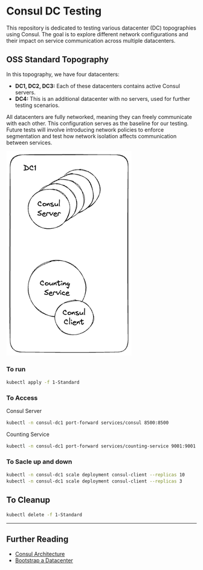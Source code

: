 # Consul DC Testing

This repository is dedicated to testing various datacenter (DC) topographies using Consul. The goal is to explore different network configurations and their impact on service communication across multiple datacenters.

## OSS Standard Topography

In this topography, we have four datacenters:

- **DC1, DC2, DC3:** Each of these datacenters contains active Consul servers.
- **DC4:** This is an additional datacenter with no servers, used for further testing scenarios.

All datacenters are fully networked, meaning they can freely communicate with each other. This configuration serves as the baseline for our testing. Future tests will involve introducing network policies to enforce segmentation and test how network isolation affects communication between services.

![Standard Diagram](./docs/standard.png)

### To run
```bash
kubectl apply -f 1-Standard
```

### To Access

Consul Server
```bash
kubectl -n consul-dc1 port-forward services/consul 8500:8500
```

Counting Service
```bash
kubectl -n consul-dc1 port-forward services/counting-service 9001:9001
```

### To Sacle up and down
```bash
kubectl -n consul-dc1 scale deployment consul-client --replicas 10
kubectl -n consul-dc1 scale deployment consul-client --replicas 3
```

## To Cleanup
```bash
kubectl delete -f 1-Standard
```

---
## Further Reading
* [Consul Architecture](https://developer.hashicorp.com/consul/docs/architecture)
* [Bootstrap a Datacenter](https://developer.hashicorp.com/consul/docs/install/bootstrapping)